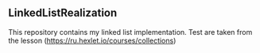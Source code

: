 ## LinkedListRealization

This repository contains my linked list implementation. Test are taken from the lesson (https://ru.hexlet.io/courses/collections) 

